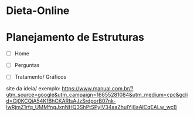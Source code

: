# Dieta-Online

# Planejamento de Estruturas

-[ ] Home
-[ ] Perguntas
-[ ] Tratamento/ Gráficos


site da ideia/ exemplo: https://www.manual.com.br/?utm_source=google&utm_campaign=16655281084&utm_medium=cpc&gclid=Cj0KCQiA54KfBhCKARIsAJzSrdporB07nk-lwRjmZ1rfq_UMMfngJxnNHQ3ShPtSPylV34aaZhulYj8aAlCqEALw_wcB
